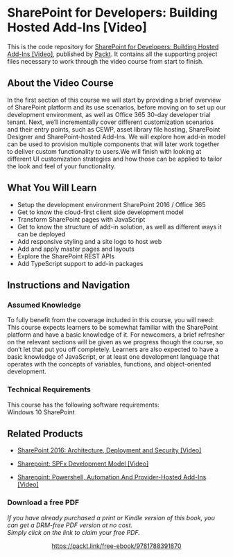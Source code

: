 # SharePoint for Developers: Building Hosted Add-Ins [Video]
This is the code repository for [SharePoint for Developers: Building Hosted Add-Ins [Video]](https://www.packtpub.com/virtualization-and-cloud/sharepoint-developers-building-hosted-add-ins-video?utm_source=github&utm_medium=repository&utm_campaign=9781788391870), published by [Packt](https://www.packtpub.com/?utm_source=github). It contains all the supporting project files necessary to work through the video course from start to finish.
## About the Video Course
In the first section of this course we will start by providing a brief overview of SharePoint platform and its use scenarios, before moving on to set up our development environment, as well as Office 365 30-day developer trial tenant. Next, we’ll incrementally cover different customization scenarios and their entry points, such as CEWP, asset library file hosting, SharePoint Designer and SharePoint-hosted Add-Ins. We will explore how add-in model can be used to provision multiple components that will later work together to deliver custom functionality to users.We will finish with looking at different UI customization strategies and how those can be applied to tailor the look and feel of your functionality.

<H2>What You Will Learn</H2>
<DIV class=book-info-will-learn-text>
<UL>
<LI>Setup the development environment SharePoint 2016 / Office 365 
<LI>Get to know the cloud-first client side development model 
<LI>Transform SharePoint pages with JavaScript 
<LI>Get to know the structure of add-in solution, as well as different ways it can be deployed 
<LI>Add responsive styling and a site logo to host web 
<LI>Add and apply master pages and layouts 
<LI>Explore the SharePoint REST APIs 
<LI>Add TypeScript support to add-in packages </LI></UL></DIV>

## Instructions and Navigation
### Assumed Knowledge
To fully benefit from the coverage included in this course, you will need:<br/>
This course expects learners to be somewhat familiar with the SharePoint platform and have a basic knowledge of it. For newcomers, a brief refresher on the relevant sections will be given as we progress though the course, so don’t let that put you off completely. Learners are also expected to have a basic knowledge of JavaScript, or at least one development language that operates with the concepts of variables, functions, and object-oriented development.
### Technical Requirements
This course has the following software requirements:<br/>
Windows 10
SharePoint

## Related Products
* [SharePoint 2016: Architecture, Deployment and Security [Video]](https://www.packtpub.com/virtualization-and-cloud/sharepoint-2016-architecture-deployment-security-video?utm_source=github&utm_medium=repository&utm_campaign=9781788298506)

* [Sharepoint: SPFx Development Model [Video]](https://www.packtpub.com/virtualization-and-cloud/sharepoint-spfx-development-model-video?utm_source=github&utm_medium=repository&utm_campaign=9781788391467)

* [Sharepoint: Powershell, Automation And Provider-Hosted Add-Ins [Video]](https://www.packtpub.com/virtualization-and-cloud/sharepoint-powershell-automation-and-provider-hosted-add-ins-video?utm_source=github&utm_medium=repository&utm_campaign=9781788393096)

### Download a free PDF

 <i>If you have already purchased a print or Kindle version of this book, you can get a DRM-free PDF version at no cost.<br>Simply click on the link to claim your free PDF.</i>
<p align="center"> <a href="https://packt.link/free-ebook/9781788391870">https://packt.link/free-ebook/9781788391870 </a> </p>